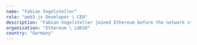 ```yaml
---
name: "Fabian Vogelsteller"
role: "web3.js Developer \ CEO"
description: "Fabian Vogelsteller joined Ethereum before the network started in January 2015, he build the Ethereum Wallet, which was the first app to enable smart contract interaction for non-tech people, as well as the Mist Browser - the first decentralised web 3.0 Browser. He work worked on the RPC API and still works on developer tools like web3.js - the Ethereum space's most used JavaScript library. He proposed the ERC20 token standard, and ERC725 Identity standard, and now builds LUKSO, the Fashion and Design Industry Blockchain an Ethereum sister network."
organization: "Ethereum \ LUKSO"
country: "Germany"
---
```

